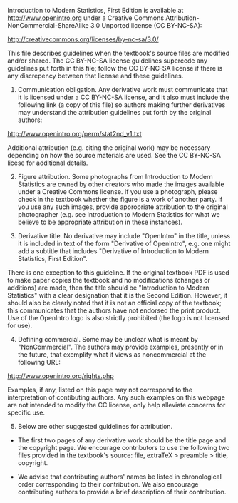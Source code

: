 Introduction to Modern Statistics, First Edition is available at <http://www.openintro.org> under a Creative Commons Attribution-NonCommercial-ShareAlike 3.0 Unported license (CC BY-NC-SA):

<http://creativecommons.org/licenses/by-nc-sa/3.0/>

This file describes guidelines when the textbook's source files are modified and/or shared.
The CC BY-NC-SA license guidelines supercede any guidelines put forth in this file; follow the CC BY-NC-SA license if there is any discrepency between that license and these guidelines.

1.  Communication obligation. Any derivative work must communicate that it is licensed under a CC BY-NC-SA license, and it also must include the following link (a copy of this file) so authors making further derivatives may understand the attribution guidelines put forth by the original authors:

<http://www.openintro.org/perm/stat2nd_v1.txt>

Additional attribution (e.g. citing the original work) may be necessary depending on how the source materials are used.
See the CC BY-NC-SA licese for additional details.

2.  Figure attribution.
    Some photographs from Introduction to Modern Statistics are owned by other creators who made the images available under a Creative Commons license.
    If you use a photograph, please check in the textbook whether the figure is a work of another party.
    If you use any such images, provide appropriate attribution to the original photographer (e.g. see Introduction to Modern Statistics for what we believe to be appropriate attribution in these instances).

3.  Derivative title.
    No derivative may include "OpenIntro" in the title, unless it is included in text of the form "Derivative of OpenIntro", e.g. one might add a subtitle that includes "Derivative of Introduction to Modern Statistics, First Edition".

There is one exception to this guideline.
If the original textbook PDF is used to make paper copies the textbook and no modifications (changes or additions) are made, then the title should be "Introduction to Modern Statistics" with a clear designation that it is the Second Edition.
However, it should also be clearly noted that it is not an official copy of the textbook; this communicates that the authors have not endorsed the print product.
Use of the OpenIntro logo is also strictly prohibited (the logo is not licensed for use).

4.  Defining commercial. Some may be unclear what is meant by "NonCommercial". The authors may provide examples, presently or in the future, that exemplify what it views as noncommercial at the following URL:

<http://www.openintro.org/rights.php>

Examples, if any, listed on this page may not correspond to the interpretation of contibuting authors.
Any such examples on this webpage are not intended to modify the CC license, only help alleviate concerns for specific use.

5.  Below are other suggested guidelines for attribution.

-   The first two pages of any derivative work should be the title page and the copyright page.
    We encourage contributors to use the following two files provided in the textbook's source: file, extraTeX \> preamble \> title, copyright.

-   We advise that contributing authors' names be listed in chronological order corresponding to their contribution.
    We also encourage contributing authors to provide a brief description of their contribution.
